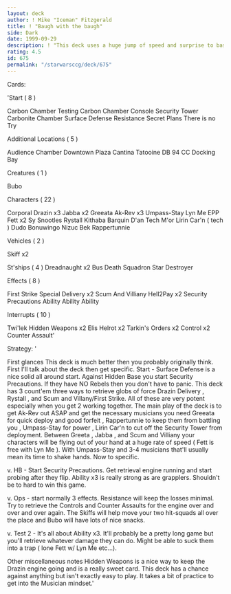 ```yaml
---
layout: deck
author: ! Mike "Iceman" Fitzgerald
title: ! "Baugh with the baugh"
side: Dark
date: 1999-09-29
description: ! "This deck uses a huge jump of speed and surprise to bash the opponent into the ground before they know what is going on."
rating: 4.5
id: 675
permalink: "/starwarsccg/deck/675"
---
```

Cards: 

'Start  ( 8 )

Carbon Chamber Testing
Carbon Chamber Console
Security Tower
Carbonite Chamber
Surface Defense
Resistance
Secret Plans
There is no Try

Additional Locations  ( 5 )

Audience Chamber
Downtown Plaza
Cantina
Tatooine  DB 94
CC Docking Bay

Creatures  ( 1 )

Bubo

Characters  ( 22 )

Corporal Drazin x3
Jabba x2
Greeata
Ak-Rev x3
Umpass-Stay
Lyn Me
EPP Fett x2
Sy Snootles
Rystall
Kithaba
Barquin D'an
Tech M'or
Lirin Car'n ( tech )
Dudo Bonuwingo
Nizuc Bek
Rappertunnie

Vehicles  ( 2 )

Skiff x2

St'ships  ( 4 )
Dreadnaught x2
Bus
Death Squadron Star Destroyer

Effects  ( 8 )

First Strike
Special Delivery x2
Scum And Villiany
Hell2Pay x2
Security Precautions
Ability Ability Ability

Interrupts  ( 10 )

Twi'lek
Hidden Weapons x2
Elis Helrot x2
Tarkin's Orders x2
Control x2
Counter Assault'

Strategy: '

First glances  This deck is much better then you probably originally think. First I'll talk about the deck then get specific. Start - Surface Defense is a nice solid all around start. Against Hidden Base you start Security Precautions. If they have NO Rebels then you don't have to panic. This deck has 3 count'em three ways to retrieve globs of force  Drazin Delivery , Rystall , and Scum and Villany/First Strike. All of these are very potent especially when you get 2 working together. The main play of the deck is to get Ak-Rev out ASAP and get the necessary musicians you need  Greeata for quick deploy and good forfeit , Rappertunnie to keep them from battling you , Umpass-Stay for power , Lirin Car'n to cut off the Security Tower from deployment. Between Greeta , Jabba , and Scum and Villiany your characters will be flying out of your hand at a huge rate of speed ( Fett is free with Lyn Me ). With Umpass-Stay and 3-4 musicians that'll usually mean its time to shake hands. Now to specific.

v. HB - Start Security Precautions. Get retrieval engine running and start probing after they flip.
Ability x3 is really strong as are grapplers. Shouldn't be to hard to win this game.

v. Ops - start normally 3 effects. Resistance will keep the losses minimal. Try to retrieve the Controls and Counter Assaults for the engine over and over and over again. The Skiffs will help move your two hit-squads all over the place and Bubo will have lots of nice snacks.

v. Test 2 - It's all about Ability x3. It'll probably be a pretty long game but you'll retrieve whatever damage they can do. Might be able to suck them into a trap ( lone Fett w/ Lyn Me etc...).

Other miscellaneous notes  Hidden Weapons is a nice way to keep the Drazin engine going and is a really sweet card. This deck has a chance against anything but isn't exactly easy to play. It takes a bit of practice to get into the Musician mindset.'
